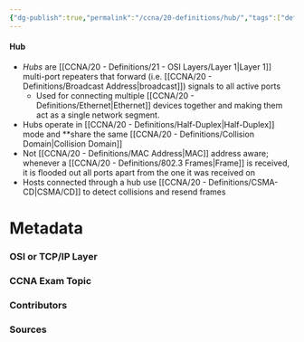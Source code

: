 ```yaml
---
{"dg-publish":true,"permalink":"/ccna/20-definitions/hub/","tags":["defs_ccna"]}
---
```


#### Hub
- *Hubs* are [[CCNA/20 - Definitions/21 - OSI Layers/Layer 1\|Layer 1]] multi-port repeaters that forward (i.e. [[CCNA/20 - Definitions/Broadcast Address\|broadcast]]) signals to all active ports
	- Used for connecting multiple [[CCNA/20 - Definitions/Ethernet\|Ethernet]] devices together and making them act as a single network segment.
- Hubs operate in [[CCNA/20 - Definitions/Half-Duplex\|Half-Duplex]] mode and **share the same [[CCNA/20 - Definitions/Collision Domain\|Collision Domain]]
- Not [[CCNA/20 - Definitions/MAC Address\|MAC]] address aware; whenever a [[CCNA/20 - Definitions/802.3 Frames\|Frame]] is received, it is flooded out all ports apart from the one it was received on
- Hosts connected through a hub use [[CCNA/20 - Definitions/CSMA-CD\|CSMA/CD]] to detect collisions and resend frames

# Metadata
### OSI or TCP/IP Layer

### CCNA Exam Topic

### Contributors

### Sources

